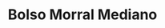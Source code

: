 ---
title: "Bolso Morral Mediano"
description: "Equilibrio Perfecto entre Portabilidad y Capacidad para Primeros Auxilios"
line: "Línea de primeros auxilios" # O "Línea de Accesorios de Seguridad"
main:
  id: 207 # ID único para este producto
  content: |
    Presentamos nuestro **Bolso Morral Mediano** – la solución versátil que equilibra perfectamente la portabilidad con una capacidad generosa para tus necesidades de seguridad y primeros auxilios. Parte de nuestra **Línea de Primeros Auxilios**, este morral de lona resistente es ideal para una dotación estándar o equipos esenciales, fácil de transportar y almacenar en diversos entornos.

  imgCard: "@/images/products/b-09.avif"
  imgMain: "@/images/products/b-09.avif"
  imgAlt: "Bolso Morral Mediano"
tabs:
  - id: "tabs-with-card-item-1"
    dataTab: "#tabs-with-card-1"
    title: "Descripción General"
  - id: "tabs-with-card-item-2"
    dataTab: "#tabs-with-card-2"
    title: "Especificaciones y Precio"
  - id: "tabs-with-card-item-3"
    dataTab: "#tabs-with-card-3"
    title: "Ideal Para..."
longDescription:
  title: "Comodidad y Capacidad para la Respuesta Esencial"
  subTitle: |
    El Bolso Morral Mediano de Extintores del Risaralda es la elección inteligente para quienes buscan un botiquín o kit de herramientas que no sea ni demasiado grande ni demasiado pequeño. Su diseño optimizado y materiales duraderos lo hacen perfecto para uso en vehículos, pequeñas empresas, actividades al aire libre o como soporte para brigadistas que requieren un equipo ágil pero completo.
  btnTitle: "Adquiere tu Bolso Morral Mediano"
  btnURL: "#"
descriptionList:
  - title: "Tamaño Versátil"
    subTitle: "Ofrece un espacio óptimo que permite llevar una dotación considerable sin sacrificar la facilidad de transporte."
  - title: "Material Robusto"
    subTitle: "Fabricado en lona de alta resistencia, protege los contenidos del polvo, la humedad y el desgaste diario."
  - title: "Compartimentos Prácticos"
    subTitle: "Diseño interior con bolsillos y divisiones para mantener los insumos organizados y de fácil acceso."
specificationsLeft:
  - title: "Material"
    subTitle: "Lona de alta resistencia (ej. 600D Poliéster, 900D Nylon) con cierres de calidad."
  - title: "Dimensiones"
    subTitle: "X cm de alto x X cm de ancho x X cm de profundidad (ej. 35x25x15 cm)."
  - title: "Capacidad de Almacenamiento"
    subTitle: "Capacidad intermedia, adecuada para dotaciones Tipo A o para una selección personalizada de equipos."
  - title: "Precio"
    subTitle: "$50.000"
tableData:
  - feature: ["Especificación", "Valor"]
    description:
      - ["Tipo de Producto", "Bolso / Morral Mediano"]
      - ["Material", "Lona de alta resistencia"]
      - ["Dimensiones (cm)", "Variable (ej. 35x25x15)"]
      - ["Precio (COP)", "$50.000"]
      - ["Uso Recomendado", "Vehículos, Pequeñas Oficinas, Actividades al aire libre"]
blueprints:
  first: "@/images/products/b-09.avif"
  second: "@/images/products/b-09.avif"
---